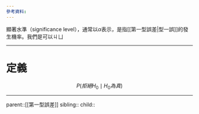 ```yaml
---
參考資料:
---
```

顯著水準（significance level），通常以$\alpha$表示，是指[[第一型誤差|型一誤]]的發生機率。我們是可以ㄐㄩ
- - -
# 定義
$$
P(拒絕H_0\mid H_0為真)
$$
- - -
parent::[[第一型誤差]]
sibling::
child::